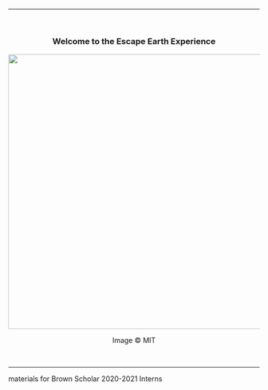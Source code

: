 <hr>
<br />
<div align="center">
  <h3>Welcome to the Escape Earth Experience</h3>

  <div><div align="center" width=80px>
      <img src="https://cdn.mos.cms.futurecdn.net/KBmi6rEn2NT5H9Y4i7Z7Hd-650-80.jpg" width="550">
      <p width="auto">Image &copy; MIT</p>
    </div></div>
</div>

<br />

<hr>

materials for Brown Scholar 2020-2021 Interns
